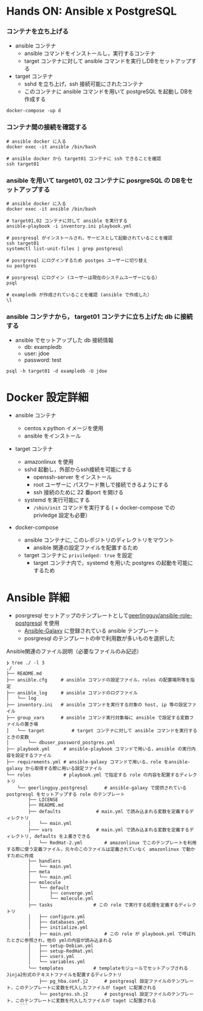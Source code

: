 
# Hands ON: Ansible x PostgreSQL

###  コンテナを立ち上げる
- ansible コンテナ
    - ansible コマンドをインストールし，実行するコンテナ
    - target コンテナに対して ansible コマンドを実行しDBをセットアップする
- target コンテナ
    - sshd を立ち上げ，ssh 接続可能にされたコンテナ
    - このコンテナに ansible コマンドを用いて postgreSQL を起動し DBを作成する

```
docker-compose -up d
```


### コンテナ間の接続を確認する

```
# ansible docker に入る
docker exec -it ansible /bin/bash

# ansible docker から target01 コンテナに ssh できることを確認
ssh target01

```

### ansible を用いて target01, 02 コンテナに posrgreSQL の DBをセットアップする

```
# ansible docker に入る
docker exec -it ansible /bin/bash

# target01,02 コンテナに対して ansible を実行する
ansible-playbook -i inventory.ini playbook.yml

# posrgresql がインストールされ，サービスとして起動されていることを確認
ssh target01
systemctl list-unit-files | grep postgresql

# posrgresql にログインするため postges ユーザーに切り替え
su postgres

# posrgresql にログイン (ユーザーは現在のシステムユーザーになる）
psql

# exampledb が作成されていることを確認 (ansible で作成した）
\l
```

### ansible コンテナから， target01 コンテナに立ち上げた db に接続する
- ansible でセットアップした db 接続情報
    - db: exampledb
    - user: jdoe
    - password: test

```
psql -h target01 -d exampledb -U jdoe
```


# Docker 設定詳細

- ansible コンテナ
    - centos x python イメージを使用
    - ansible をインストール

- target コンテナ
    - amazonlinux を使用
    - sshd 起動し，外部からssh接続を可能にする
        - openssh-server をインストール
        - root ユーザーに パスワード無しで接続できるようにする
        - ssh 接続のために 22 番port を開ける
    - systemd を実行可能にする
        - `/sbin/init` コマンドを実行する ( + docker-compose での privledge 設定も必要）

- docker-compose
    - ansible コンテナに, このレポジトリのディレクトリをマウント
        - ansible 関連の設定ファイルを配置するため
    - target コンテナに `priviledged: true` を設定
        - target コンテナ内で，systemd を用いた postgres の起動を可能にするため

# Ansible 詳細

- posrgresql セットアップのテンプレートとして[geerlingguy/ansible-role-postgresql](https://github.com/geerlingguy/ansible-role-postgresql) を使用
    - [Ansible-Galaxy](https://galaxy.ansible.com/) に登録されている ansible テンプレート
    - posrgresql のテンプレートの中で利用数が多いものを選択した

Ansible関連のファイル説明（必要なファイルのみ記述）

```
❯ tree ./ -l 3
./
├── README.md
├── ansible.cfg     # ansible コマンドの設定ファイル，roles の配置場所等を指定
├── ansible_log     # ansible コマンドのログファイル
│   └── log
├── inventory.ini   # ansible コマンドを実行する対象の host, ip 等の設定ファイル
├── group_vars      # ansible コマンド実行対象毎に ansible で設定する変数ファイルの置き場
│   └── target          # target コンテナに対して ansible コマンドを実行するときの変数
│       └── dbuser_password_postgres.yml
├── playbook.yml     # ansible-playbook コマンドで用いる，ansible の実行内容を設定するファイル
├── requirements.yml # ansible-galaxy コマンドで用いる，role をansible-galaxy から取得する際に用いる設定ファイル
└── roles            # playbook.yml で指定する role の内容を配置するディレクトリ
    └── geerlingguy.postgresql      # ansible-galaxy で提供されている postgresql をセットアップする role のテンプレート
        ├── LICENSE
        ├── README.md
        ├── defaults             # main.yml で読み込まれる変数を定義するディレクトリ
        │   └── main.yml
        ├─── vars                # main.yml で読み込まれる変数を定義するディレクトリ, defaults を上書きできる
        │   └── RedHat-2.yml        # amazonlinux でこのテンプレートを利用する際に使う定義ファイル，元々のこのファイルは定義されていなく amazonlinux で動かすために作成
        ├── handlers
        │   └── main.yml
        ├── meta
        │   └── main.yml
        ├── molecule
        │   └── default
        │       ├── converge.yml
        │       └── molecule.yml
        ├── tasks               # この role で実行する処理を定義するディレクトリ
        │   ├── configure.yml
        │   ├── databases.yml
        │   ├── initialize.yml
        │   ├── main.yml            # この role が playbook.yml で呼ばれたときに参照され，他の ymlの内容が読み込まれる
        │   ├── setup-Debian.yml
        │   ├── setup-RedHat.yml
        │   ├── users.yml
        │   └── variables.yml
        └── templates           # templateモジュールでセットアップされるJinja2形式のテキストファイルを配置するディレクトリ
            ├── pg_hba.conf.j2      # postgresql 設定ファイルのテンプレート，このテンプレートに変数を代入したファイルが taget に配置される
            └── postgres.sh.j2      # postgresql 設定ファイルのテンプレート，このテンプレートに変数を代入したファイルが taget に配置される
     ```  
```




